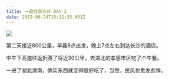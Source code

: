 ```yaml
---
title: 一直往南方开 DAY 2
date: 2019-06-24T15:12:33.601Z
---
```

![](/images/img_4572.png)

第二天接近800公里，早晨8点出发，晚上7点左右到达长沙的酒店。

中午下高速往返折腾了将近30公里，去湖北的孝感市区吃了个午餐。

一进了湖北湖南，确实东西就变得很好吃了，当然，民风也愈发彪悍。
